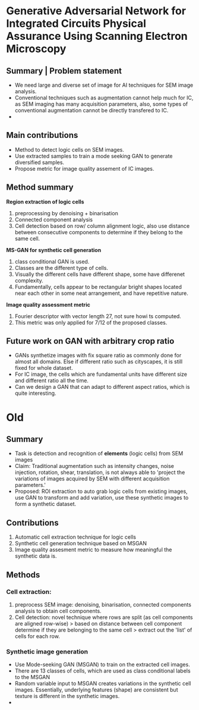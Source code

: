 # Generative Adversarial Network for Integrated Circuits Physical Assurance Using Scanning Electron Microscopy


## Summary | Problem statement
- We need large and diverse set of image for AI techniques for SEM image analysis.
- Conventional techniques such as augmentation cannot help much for IC, as SEM imaging has many acquisition parameters, also, some types of conventional augmentation cannot be directly transfered to IC.
- 

## Main contributions
- Method to detect logic cells on SEM images.
- Use extracted samples to train a mode seeking GAN to generate diversified samples.
- Propose metric for image quality assement of IC images.

## Method summary
**Region extraction of logic cells**
1. preprocessing by denoising + binarisation
2. Connected component analysis
3. Cell detection based on row/ column alignment logic, also use distance between consecutive components to determine if they belong to the same cell.

**MS-GAN for synthetic cell generation**
1. class conditional GAN is used. 
2. Classes are the different type of cells. 
3. Visually the different cells have different shape, some have differenet complexity. 
4. Fundamentally, cells appear to be rectangular bright shapes located near each other in some neat arrangement, and have repetitive nature.

**Image quality assessment metric**
1. Fourier descriptor with vector length 27, not sure howi ts computed.
2. This metric was only applied for 7/12 of the proposed classes.

## Future work on GAN with arbitrary crop ratio
- GANs synthetize images with fix square ratio as commonly done for almost all domains. Else if different ratio such as cityscapes, it is still fixed for whole dataset.
- For IC image, the cells which are fundamental units have different size and different ratio all the time.
- Can we design a GAN that can adapt to different aspect ratios, which is quite interesting. 

# Old

## Summary
- Task is detection and recognition of **elements** (logic cells) from SEM images
- Claim: Traditional augmentation such as intensity changes, noise injection, rotation, shear, translation, is not always able to 'project the variations of images acquired by SEM with different acquisition parameters.'
- Proposed: ROI extraction to auto grab logic cells from existing images, use GAN to transform and add variation, use these synthetic images to form a synthetic dataset.

## Contributions
1. Automatic cell extraction technique for logic cells
2. Synthetic cell generation technique based on MSGAN
3. Image quality assesment metric to measure how meaningful the synthetic data is.

## Methods
### Cell extraction: 
1. preprocess SEM image: denoising, binarisation, connected components analysis to obtain cell components.
2. Cell detection: novel technique where rows are split (as cell components are aligned row-wise) > based on distance between cell component determine if they are belonging to the same cell > extract out the 'list' of cells for each row.

### Synthetic image generation
- Use Mode-seeking GAN (MSGAN) to train on the extracted cell images. 
- There are 13 classes of cells, which are used as class conditional labels to the MSGAN
- Random variable input to MSGAN creates variations in the synthetic cell images. Essentially, underlying features (shape) are consistent but texture is different in the synthetic images.
- 